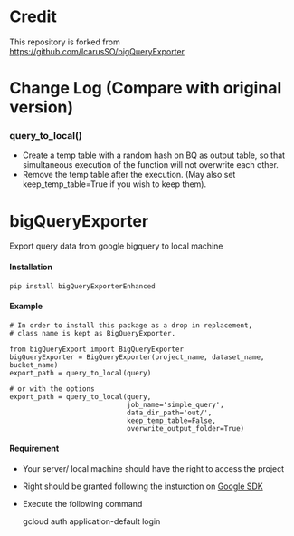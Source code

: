 # Credit
This repository is forked from
https://github.com/IcarusSO/bigQueryExporter

# Change Log (Compare with original version)
### query_to_local()
- Create a temp table with a random hash on BQ as output table, so that simultaneous execution of the function will not overwrite each other.
- Remove the temp table after the execution. (May also set keep_temp_table=True if you wish to keep them).

# bigQueryExporter
Export query data from google bigquery to local machine

#### Installation
    pip install bigQueryExporterEnhanced

#### Example
    # In order to install this package as a drop in replacement,
    # class name is kept as BigQueryExporter.

    from bigQueryExport import BigQueryExporter
    bigQueryExporter = BigQueryExporter(project_name, dataset_name, bucket_name)
    export_path = query_to_local(query)
    
    # or with the options
    export_path = query_to_local(query, 
                                 job_name='simple_query', 
                                 data_dir_path='out/',
                                 keep_temp_table=False,
                                 overwrite_output_folder=True)
    
    

#### Requirement
- Your server/ local machine should have the right to access the project
- Right should be granted following the insturction on [Google SDK](https://cloud.google.com/sdk/docs/)
- Execute the following command

    gcloud auth application-default login
